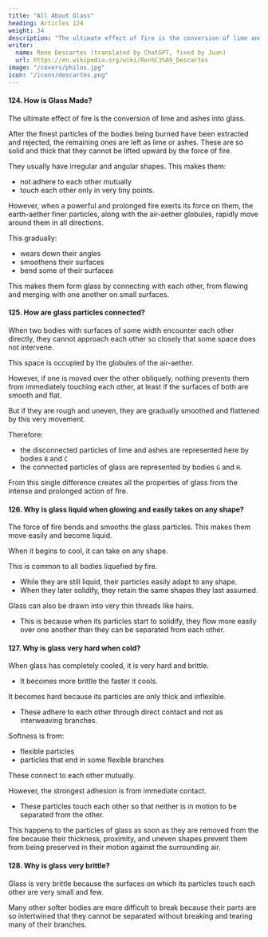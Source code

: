 ```yaml
---
title: "All About Glass"
heading: Articles 124
weight: 34
description: "The ultimate effect of fire is the conversion of lime and ashes into glass"
writer:
  name: Rene Descartes (translated by ChatGPT, fixed by Juan)
  url: https://en.wikipedia.org/wiki/Ren%C3%A9_Descartes
image: "/covers/philos.jpg"
icon: "/icons/descartes.png"
---
```



#### 124. How is Glass Made?

The ultimate effect of fire is the conversion of lime and ashes into glass.

After the finest particles of the bodies being burned have been extracted and rejected, the remaining ones are left as lime or ashes. These are so solid and thick that they cannot be lifted upward by the force of fire. 

They usually have irregular and angular shapes. This makes them:
- not adhere to each other mutually
- touch each other only in very tiny points. 

However, when a powerful and prolonged fire exerts its force on them, the earth-aether finer particles, along with the air-aether globules, rapidly move around them in all directions.

This gradually:
- wears down their angles
- smoothens their surfaces
- bend some of their surfaces

This makes them form glass by connecting with each other, from flowing and merging with one another on small surfaces.


#### 125. How are glass particles connected?

When two bodies with surfaces of some width encounter each other directly, they cannot approach each other so closely that some space does not intervene.

This space is occupied by the globules of the air-aether. 

However, if one is moved over the other obliquely, nothing prevents them from immediately touching each other, at least if the surfaces of both are smooth and flat.

But if they are rough and uneven, they are gradually smoothed and flattened by this very movement. 

Therefore:
- the disconnected particles of lime and ashes are represented here by bodies `B` and `C`
- the connected particles of glass are represented by bodies `G` and `H`.

From this single difference creates all the properties of glass from the intense and prolonged action of fire.

<!-- , all the  are acquired. -->


#### 126. Why is glass liquid when glowing and easily takes on any shape?

The force of fire bends and smooths the glass particles. This makes them move easily and become liquid.

When it begins to cool, it can take on any shape.

This is common to all bodies liquefied by fire.
- While they are still liquid, their particles easily adapt to any shape.
- When they later solidify, they retain the same shapes they last assumed.

Glass can also be drawn into very thin threads like hairs.
- This is because when its particles start to solidify, they flow more easily over one another than they can be separated from each other.


#### 127. Why is glass very hard when cold?

When glass has completely cooled, it is very hard and brittle.
- It becomes more brittle the faster it cools.

It becomes hard because its particles are only thick and inflexible.
- These adhere to each other through direct contact and not as interweaving branches.

Softness is from:
- flexible particles
- particles that end in some flexible branches

These connect to each other mutually. 

 <!-- that, being mutually attached, connect them.  -->

However, the strongest adhesion is from immediate contact.
- These particles touch each other so that neither is in motion to be separated from the other.

This happens to the particles of glass as soon as they are removed from the fire because their thickness, proximity, and uneven shapes prevent them from being preserved in their motion against the surrounding air.


#### 128. Why is glass very brittle?

Glass is very brittle because the surfaces on which its particles touch each other are very small and few.

Many other softer bodies are more difficult to break because their parts are so intertwined that they cannot be separated without breaking and tearing many of their branches.


